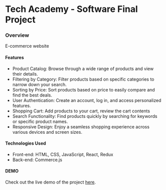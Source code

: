 
<p><h1>Tech Academy - Software Final Project </h1>
<h3>Overview</h3>
<p>E-commerce website</p>
<h4>Features</h4>
<ul>
  <li>Product Catalog: Browse through a wide range of products and view their details.</li>
  <li>Filtering by Category: Filter products based on specific categories to narrow down your search.</li>
  <li>Sorting by Price: Sort products based on price to easily compare and find the best deals.</li>
  <li>User Authentication: Create an account, log in, and access personalized features.</li>
  <li>Shopping Cart: Add products to your cart, review the cart contents</li>
  <li>Search Functionality: Find products quickly by searching for keywords or specific product names.</li>
  <li>Responsive Design: Enjoy a seamless shopping experience across various devices and screen sizes.</li>
</ul>
<h4>Technologies Used</h4>
<ul>
  <li>Front-end: HTML, CSS, JavaScript, React, Redux</li>
  <li>Back-end: Commerce.js</li>
</ul>
<h4>DEMO</h4></p>

Check out the live demo of the project [here](https://tello-commerce.netlify.app).


